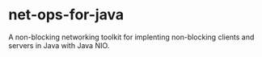 # net-ops-for-java
A non-blocking networking toolkit for implenting non-blocking clients and servers in Java with Java NIO.
